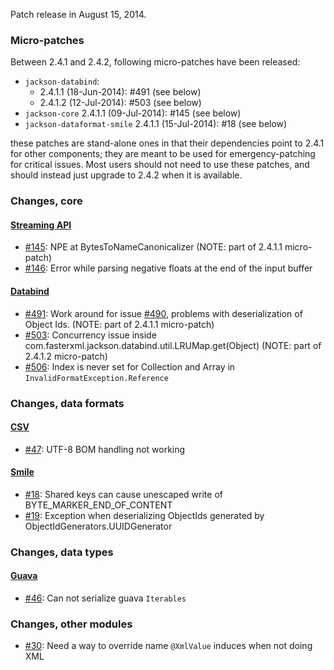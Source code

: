 Patch release in August 15, 2014.

### Micro-patches

Between 2.4.1 and 2.4.2, following micro-patches have been released:

* `jackson-databind`:
    * 2.4.1.1 (18-Jun-2014): #491 (see below)
    * 2.4.1.2 (12-Jul-2014): #503 (see below)
* `jackson-core` 2.4.1.1 (09-Jul-2014): #145 (see below)
* `jackson-dataformat-smile` 2.4.1.1 (15-Jul-2014): #18 (see below)

these patches are stand-alone ones in that their dependencies point to 2.4.1 for other components; they are meant to be used for emergency-patching for critical issues. Most users should not need to use these patches, and should instead just upgrade to 2.4.2 when it is available.

### Changes, core

#### [Streaming API](../../jackson-core)

* [#145](../../jackson-core/issues/145): NPE at BytesToNameCanonicalizer (NOTE: part of 2.4.1.1 micro-patch)
* [#146](../../jackson-core/issues/146): Error while parsing negative floats at the end of the input buffer

#### [Databind](../../jackson-databind)

* [#491](../../jackson-databind/issues/491): Work around for issue [#490](../../jackson-databind/issues/490), problems with deserialization of Object Ids. (NOTE: part of 2.4.1.1 micro-patch)
* [#503](../../jackson-databind/issues/503): Concurrency issue inside com.fasterxml.jackson.databind.util.LRUMap.get(Object) (NOTE: part of 2.4.1.2 micro-patch)
* [#506](../../jackson-databind/issues/506): Index is never set for Collection and Array in `InvalidFormatException.Reference`

### Changes, data formats

#### [CSV](../../jackson-dataformat-csv)

* [#47](../../jackson-dataformat-csv/issues/47): UTF-8 BOM handling not working

#### [Smile](../../jackson-dataformat-smile)

* [#18](../../jackson-dataformat-smile/issues/18): Shared keys can cause unescaped write of BYTE_MARKER_END_OF_CONTENT
* [#19](../../jackson-dataformat-smile/issues/19): Exception when deserializing ObjectIds generated by ObjectIdGenerators.UUIDGenerator

### Changes, data types

#### [Guava](../../jackson-datatype-guava)

* [#46](../../jackson-datatype-guava/issues/46): Can not serialize guava `Iterables`

### Changes, other modules

* [#30](../../jackson-module-jaxb-annotations/30): Need a way to override name `@XmlValue` induces when not doing XML
